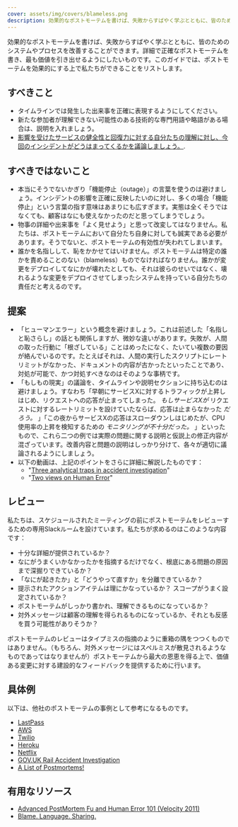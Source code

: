 ```yaml
---
cover: assets/img/covers/blameless.png
description: 効果的なポストモーテムを書けば、失敗からすばやく学ぶとともに、皆のためのシステムやプロセスを改善することができます。詳細で正確なポストモーテムを書き、最も価値を引き出せるようにしたいものです。このガイドでは、ポストモーテムを効果的にする上で私たちができることをリストします。
---
```

効果的なポストモーテムを書けば、失敗からすばやく学ぶとともに、皆のためのシステムやプロセスを改善することができます。詳細で正確なポストモーテムを書き、最も価値を引き出せるようにしたいものです。このガイドでは、ポストモーテムを効果的にする上で私たちができることをリストします。

## すべきこと

* タイムラインでは発生した出来事を正確に表現するようにしてください。
* 新たな参加者が理解できない可能性のある技術的な専門用語や略語がある場合は、説明を入れましょう。
* [影響を受けたサービスの健全性と回復力に対する自分たちの理解に対し、今回のインシデントがどうはまってくるかを議論しましょう。](https://www.pagerduty.com/blog/postmortem-understand-service-reliability/).

## すべきではないこと

* 本当にそうでないかぎり「機能停止（outage）」の言葉を使うのは避けましょう。インシデントの影響を正確に反映したいのに対し、多くの場合「機能停止」という言葉の指す意味はあまりにも広すぎます。実態は全くそうではなくても、顧客はなにも使えなかったのだと思ってしまうでしょう。
* 物事の詳細や出来事を「よく見せよう」と思って改変してはなりません。私たちは、ポストモーテムにおいて自分たち自身に対しても誠実である必要があります。そうでないと、ポストモーテムの有効性が失われてしまいます。
* 誰かを名指しして、恥をかかせてはいけません。ポストモーテムは特定の誰かを責めることのない（blameless）ものでなければなりません。誰かが変更をデプロイしてなにかが壊れたとしても、それは彼らのせいではなく、壊れるような変更をデプロイさせてしまったシステムを持っている自分たちの責任だと考えるのです。

## 提案

* 「ヒューマンエラー」という概念を避けましょう。これは前述した「名指しと恥さらし」の話とも関係しますが、微妙な違いがあります。失敗が、人間の取った行動に「根ざしている」ことはめったになく、たいてい複数の要因が絡んでいるのです。たとえばそれは、人間の実行したスクリプトにレートリミットがなかった、ドキュメントの内容が古かったといったことであり、対処が可能で、かつ対処すべきなのはそのような事柄です。
* 「もしもの現実」の議論を、タイムラインや説明セクションに持ち込むのは避けましょう。すなわち「早朝にサービスXに対するトラフィックが上昇しはじめ、リクエストへの応答が止まってしまった。 *もしサービスXが* リクエストに対するレートリミットを設けていたならば、応答は止まらなかった *だろう。* 」「この夜からサービスXの応答はスローダウンしはじめたが、CPU使用率の上昇を検知するための *モニタリングが不十分だった。* 」といったもので、これら二つの例では実際の問題に関する説明と仮説上の修正内容が混ざっています。改善内容と問題の説明はしっかり分けて、各々が適切に議論されるようにしましょう。
* 以下の動画は、上記のポイントをさらに詳細に解説したものです：
  * "[Three analytical traps in accident investigation](https://www.youtube.com/watch?v=TqaFT-0cY7U)"
  * "[Two views on Human Error](https://www.youtube.com/watch?v=rHeukoWWtQ8)"

## レビュー

私たちは、スケジュールされたミーティングの前にポストモーテムをレビューするための専用Slackルームを設けています。私たちが求めるのはこのような内容です：

* 十分な詳細が提供されているか？
* なにがうまくいかなかったかを指摘するだけでなく、根底にある問題の原因まで深掘りできているか？
* 「なにが起きたか」と「どうやって直すか」を分離できているか？
* 提示されたアクションアイテムは理にかなっているか？ スコープがうまく設定されているか？
* ポストモーテムがしっかり書かれ、理解できるものになっているか？
* 対外メッセージは顧客の理解を得られるものになっているか、それとも反感を買う可能性がありそうか？

ポストモーテムのレビューはタイプミスの指摘のように重箱の隅をつつくものではありません。（もちろん、対外メッセージにはスペルミスが散見されるようなものであってはなりませんが）ポストモーテムから最大の恩恵を得る上で、価値ある変更に対する建設的なフィードバックを提供するために行います。

## 具体例
以下は、他社のポストモーテムの事例として参考になるものです。

* [LastPass](https://blog.lastpass.com/2015/06/lastpass-security-notice/)
* [AWS](https://aws.amazon.com/message/5467D2/)
* [Twilio](https://www.twilio.com/blog/2013/07/billing-incident-post-mortem-breakdown-analysis-and-root-cause.html)
* [Heroku](https://status.heroku.com/incidents/151)
* [Netflix](https://netflixtechblog.com/post-mortem-of-october-22-2012-aws-degradation-efcee3ab40d5)
* [GOV.UK Rail Accident Investigation](https://www.gov.uk/government/publications/kyle-beck-safety-digest/near-miss-at-kyle-beck-3-august-2016)
* [A List of Postmortems!](https://github.com/danluu/post-mortems)

## 有用なリソース

* [Advanced PostMortem Fu and Human Error 101 (Velocity 2011)](https://www.slideshare.net/jallspaw/advanced-postmortem-fu-and-human-error-101-velocity-2011)
* [Blame. Language. Sharing.](https://fractio.nl/2015/10/30/blame-language-sharing/)

